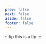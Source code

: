 ```yaml
---
prev: false
next: false
aside: false
footer: false
---
```


[//]: # ":::preview"
[//]: # "title=博客"
[//]: # "description=博客目录"
[//]: # "onlyRender=true"
[//]: # "demo-preview=../../packages/pages/blog-toc.vue"
[//]: #
[//]: # ":::"

:::tip
this is a tip
:::

<script setup>
import { defineAsyncComponent } from "vue"; 

const BlogToc = defineAsyncComponent(() => import('../../packages/pages/blog-toc.vue'))
</script>

<ClientOnly>
  <BlogToc />
</ClientOnly>
